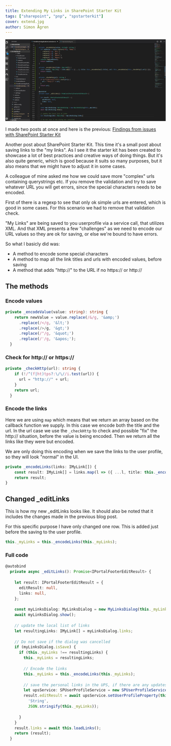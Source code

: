 ```yaml
---
title: Extending My Links in SharePoint Starter Kit 
tags: ["sharepoint", "pnp", "spstarterkit"]
cover: extend.jpg
author: Simon Ågren
---
```


![extend](./extend.jpg)

I made two posts at once and here is the previous: [Findings from issues with SharePoint Starter Kit](http://https://simonagren.github.io/sp-starter-footer/)

Another post about SharePoint Starter Kit. This time it's a small post about saving links to the "my links". As I see it the starter kit has been created to showcase a lot of best practices and creative ways of doing things. But it's also quite generic, which is good because it suits so many purposes, but it also means that we might have to adjust it in some cases.

A colleague of mine asked me how we could save more "complex" urls containing querystrings etc. If you remove the validation and try to save whatever URL you will get errors, since the special characters needs to be encoded.

First of there is a regexp to see that only ok simple urls are entered, which is good in some cases. For this scenario we had to remove that validation check.

"My Links" are being saved to you userprofile via a service call, that utilizes XML. And that XML presents a few "challenges" as we need to encode our URL values so they are ok for saving, or else we're bound to have errors.

So what I basicly did was:
- A method to encode some special characters
- A method to map all the link titles and urls with encoded values, before saving
- A method that adds "http://" to the URL if no https:// or http://

## The methods

### Encode values

```typescript
private _encodeValue(value: string): string {
    return newValue = value.replace(/&/g, '&amp;')
      .replace(/</g, '&lt;')
      .replace(/>/g, '&gt;')
      .replace(/"/g, '&quot;')
      .replace(/'/g, '&apos;');
  }
```

### Check for http:// or https://

```typescript
private _checkHttp(url): string {
    if (!/^(f|ht)tps?:\/\//i.test(url)) {
      url = "http://" + url;
    }
    return url;
  }
```

### Encode the links

Here we are using `map` which means that we return an array based on the callback function we supply. In this case we encode both the title and the url. In the url case we use the `_checkHttp` to check and possible "fix" the http:// situation, before the value is being encoded.
Then we return all the links like they were but encoded.

We are only doing this encoding when we save the links to the user profile, so they will look "normal" in the UI.

```typescript
private _encodeLinks(links: IMyLink[]) {
    const result: IMyLink[] = links.map(l => ({ ...l, title: this._encodeValue(l.title), url: this._encodeValue(this._checkHttp(l.url)) }));
    return result;
}
```

## Changed _editLinks

This is how my new _editLinks looks like. It should also be noted that it includes the changes made in the previous blog post.

For this specific purpose I have only changed one row. This is added just before the saving to the user profile.

```typescript
this._myLinks = this._encodeLinks(this._myLinks);
```

### Full code

```typescript
@autobind
  private async _editLinks(): Promise<IPortalFooterEditResult> {

    let result: IPortalFooterEditResult = {
      editResult: null,
      links: null,
    };

    const myLinksDialog: MyLinksDialog = new MyLinksDialog(this._myLinks);
    await myLinksDialog.show();

    // update the local list of links
    let resultingLinks: IMyLink[] = myLinksDialog.links;

    // Do not save if the dialog was cancelled
    if (myLinksDialog.isSave) {
      if (this._myLinks !== resultingLinks) {
        this._myLinks = resultingLinks;
        
        // Encode the links
        this._myLinks = this._encodeLinks(this._myLinks);

        // save the personal links in the UPS, if there are any updates
        let upsService: SPUserProfileService = new SPUserProfileService(this.context);
        result.editResult = await upsService.setUserProfileProperty(this.properties.personalItemsStorageProperty,
          'String',
          JSON.stringify(this._myLinks));

      }
    }
    result.links = await this.loadLinks();
    return (result);
  }
  ```